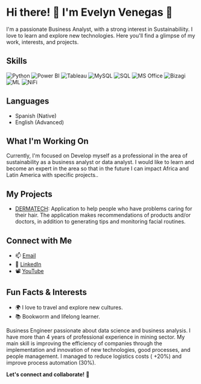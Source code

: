 <!-- Title -->
# Hi there! 👋 I'm Evelyn Venegas 💛

<!-- Introduction -->
I'm a passionate Business Analyst, with a strong interest in Sustainabiliity. I love to learn and explore new technologies. Here you'll find a glimpse of my work, interests, and projects.


<!-- Skills -->
## Skills
![Python](https://img.shields.io/badge/Python-3776AB?style=for-the-badge&logo=python&logoColor=white)
![Power BI](https://img.shields.io/badge/Power_BI-F2C811?style=for-the-badge&logo=powerbi&logoColor=white)
![Tableau](https://img.shields.io/badge/Tableau-E97627?style=for-the-badge&logo=tableau&logoColor=white)
![MySQL](https://img.shields.io/badge/MySQL-4479A1?style=for-the-badge&logo=mysql&logoColor=white)
![SQL](https://img.shields.io/badge/SQL-CC2927?style=for-the-badge&logo=sql&logoColor=white)
![MS Office](https://img.shields.io/badge/MS_Office-D83B01?style=for-the-badge&logo=microsoft&logoColor=white)
![Bizagi](https://img.shields.io/badge/Bizagi-525252?style=for-the-badge&logo=bizagi&logoColor=white)
![ML](https://img.shields.io/badge/ML-00599C?style=for-the-badge&logo=machinelearning&logoColor=white)
![NiFi](https://img.shields.io/badge/Apache_NiFi-F9AB00?style=for-the-badge&logo=apachekafka&logoColor=white)



## Languages
- Spanish (Native)
- English (Advanced)

<!-- What I'm Working On -->
## What I'm Working On
Currently, I'm focused on Develop myself as a professional in the area of ​​sustainability as a business analyst or data analyst. I would like to learn and become an expert in the area so that in the future I can impact Africa and Latin America with specific projects.. 

<!-- My Projects -->
## My Projects
- [DERMATECH](https://dermatech.cloud/): Application to help people who have problems caring for their hair. The application makes recommendations of products and/or doctors, in addition to generating tips and monitoring facial routines.

<!-- Connect with Me -->
## Connect with Me
- 📫 [Email](e.venegaschambi@student.ie.edu)
- 💼 [LinkedIn](https://www.linkedin.com/in/evelyn-venegas-74863b157/)
- 📽️ [YouTube](https://www.youtube.com/channel/UCpY7W4wNB9bb2KAkEHTnZ9g)

<!-- Fun Facts or Interests -->
## Fun Facts & Interests
- 🌍 I love to travel and explore new cultures.
- 📚 Bookworm and lifelong learner.

<!-- Footer -->
Business Engineer passionate about data science and business analysis. I have more than 4 years of professional experience in mining sector. My main skill is improving the efficiency of companies through the implementation and innovation of new technologies, good processes, and people management. I managed to reduce logistics costs (
+20%) and improve process automation (30%).
<!-- You can include more details about yourself, your journey, and your vision here. -->
</details>

**Let's connect and collaborate!** 🚀

